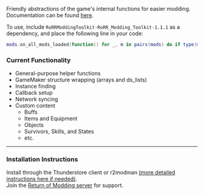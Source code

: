 Friendly abstractions of the game's internal functions for easier modding.  
Documentation can be found [here](https://github.com/RoRRModdingToolkit/RoRR_Modding_Toolkit/wiki).  

To use, include `RoRRModdingToolkit-RoRR_Modding_Toolkit-1.1.1` as a dependency, and place the following line in your code:  
```lua
mods.on_all_mods_loaded(function() for _, m in pairs(mods) do if type(m) == "table" and m.RoRR_Modding_Toolkit then Achievement = m.Achievement Actor = m.Actor Alarm = m.Alarm Array = m.Array Artifact = m.Artifact Buff = m.Buff Callback = m.Callback Class = m.Class Color = m.Color Damager = m.Damager Equipment = m.Equipment Helper = m.Helper Instance = m.Instance Interactable = m.Interactable Item = m.Item Language = m.Language List = m.List Net = m.Net Object = m.Object Player = m.Player Resources = m.Resources Skill = m.Skill State = m.State Survivor_Log = m.Survivor_Log Survivor = m.Survivor Wrap = m.Wrap break end end end)

```

### Current Functionality
* General-purpose helper functions
* GameMaker structure wrapping (arrays and ds_lists)
* Instance finding
* Callback setup
* Network syncing
* Custom content
    * Buffs
    * Items and Equipment
    * Objects
    * Survivors, Skills, and States
    * etc.

---

### Installation Instructions
Install through the Thunderstore client or r2modman [(more detailed instructions here if needed)](https://return-of-modding.github.io/ModdingWiki/Playing/Getting-Started/).  
Join the [Return of Modding server](https://discord.gg/VjS57cszMq) for support.  